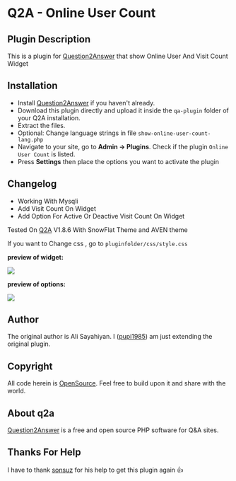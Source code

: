 # Q2A - Online User Count

Plugin Description
------------
This is a plugin for [Question2Answer](http://www.question2answer.org/) that show Online User And Visit Count Widget

Installation
------------
- Install [Question2Answer](http://www.question2answer.org/) if you haven't already.
- Download this plugin directly and upload it inside the `qa-plugin` folder of your Q2A installation.
- Extract the files.
- Optional: Change language strings in file ```show-online-user-count-lang.php```
- Navigate to your site, go to **Admin -> Plugins**. Check if the plugin ```Online User Count``` is listed.
- Press **Settings** then place the options you want to activate the plugin
  
Changelog
------------
- Working With Mysqli
- Add Visit Count On Widget
- Add Option For Active Or Deactive Visit Count On Widget

Tested On [Q2A](http://www.question2answer.org/) V1.8.6 With SnowFlat Theme and AVEN theme

If you want to Change css , go to `pluginfolder/css/style.css`
</p>
<b>preview of widget:</b>
</p>
<img src="http://196.221.149.40/img/OnlineUserCountWidget.jpg">
</p>
</p>
</p>
<b>preview of options:</b>
</p>
<img src="http://196.221.149.40/img/OnlineUserCount.jpg">

## Author

The original author is Ali Sayahiyan.
I ([pupi1985](https://www.question2answer.org/qa/user/pupi1985)) am just extending the original plugin.

Copyright
---------
All code herein is [OpenSource](http://www.gnu.org/licenses/gpl.html). Feel free to build upon it and share with the world.

About q2a
---------
[Question2Answer](http://www.question2answer.org/) is a free and open source PHP software for Q&A sites.

Thanks For Help
---------
I have to thank [sonsuz](https://www.question2answer.org/qa/user/sonsuz) for his help to get this plugin again :+1:
